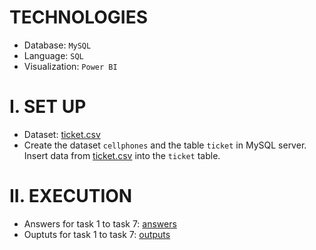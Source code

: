 # TECHNOLOGIES
- Database: `MySQL`
- Language: `SQL`
- Visualization: `Power BI`

# I. SET UP
- Dataset: [ticket.csv](data/raw_data/ticket.csv)
- Create the dataset `cellphones` and the table `ticket` in MySQL server. Insert data from [ticket.csv](data/raw_data/ticket.csv) into the `ticket` table.

# II. EXECUTION
- Answers for task 1 to task 7: [answers](src)
- Ouptuts for task 1 to task 7: [outputs](data/processed_data)
